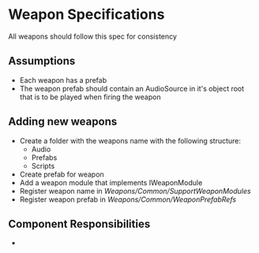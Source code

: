 # Weapon Specifications
All weapons should follow this spec for consistency

## Assumptions
- Each weapon has a prefab
- The weapon prefab should contain an AudioSource in it's object root that is to be played when firing the weapon

## Adding new weapons
- Create a folder with the weapons name with the following structure:
  - Audio
  - Prefabs
  - Scripts
- Create prefab for weapon
- Add a weapon module that implements IWeaponModule
- Register weapon name in <em>Weapons/Common/SupportWeaponModules</em>
- Register weapon prefab in <em>Weapons/Common/WeaponPrefabRefs</em>

## Component Responsibilities
- 